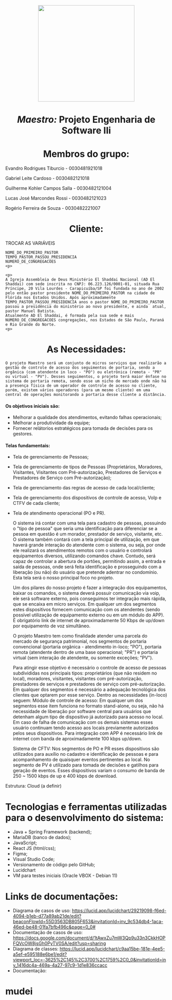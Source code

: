 
<p align="center">
<img src="https://user-images.githubusercontent.com/99259327/187318644-d6e53541-e582-4f90-81be-aa24393a72b3.png" width="300" />
<p>

# <h1 align="center"> *Maestro:* **Projeto Engenharia de Software IIi** </h1>
# <h1 align="center"> Membros do grupo: </h1>
Evandro Rodrigues Tiburcio - 0030481921018

Gabriel Leite Cardoso - 0030482121018

Guilherme Kohler Campos Salla - 0030482121004

Lucas José Marcondes Rossi - 0030482121023

Rogério Ferreira de Souza - 0030482221007

# <h1 align="center"> Cliente:

<p text-align: justify>
	<p>
	TROCAR AS VARIÁVEIS 

	NOME_DO_PRIMEIRO_PASTOR
	TEMPO_PASTOR_PASSOU_PRESIDENCIA
	NUMERO_DE_CONGREGACOES
	<p>
	
	<p>
	A Igreja Assembleia de Deus Ministério El Shaddai Nacional (AD El Shaddai) com sede inscrita no CNPJ: 06.223.126/0001-01, situada Rua Príncipe, 20 Vila Lourdes - Carapicuíba/SP foi fundada no ano de 2002 pelo então pastor presidente NOME_DO_PRIMEIRO_PASTOR na cidade de Flórida nos Estados Unidos. Após aproximadamente TEMPO_PASTOR_PASSOU_PRESIDENCIA anos o pastor NOME_DO_PRIMEIRO_PASTOR passou a presidência do ministério ao novo presidente, e ainda  atual, pastor Manuel Batista.
	Atualmente AD El Shaddai, é formada pela sua sede e mais NUMERO_DE_CONGREGACOES congregações, nos Estados de São Paulo, Paraná e Rio Grande do Norte.
	<p>
# <h1 align="center"> As Necessidades:

<p text-align: justify>
	<p>
	
	O projeto Maestro será um conjunto de micros serviços que realizarão a gestão de controle de acesso dos seguimentos de portaria, sendo a orgânica (com atendente in loco - "PO") ou eletrônica (remota - "PR" ou virtual - "PV"). Desses seguimentos, o projeto terá maior ênfase no sistema de portaria remota, sendo esse um nicho de mercado onde não há a presença física de um operador de controle de acesso no cliente, porém, existem vários operadores (para um mesmo cliente) em uma central de operações monitorando a portaria desse cliente a distância.

#### Os objetivos iniciais são:
* Melhorar a qualidade dos atendimentos, evitando falhas operacionais;
* Melhorar a produtividade da equipe;
* Fornecer relátorios estratégicos para tomada de decisões para os gestores.
	
#### Telas fundamentais:
- Tela de gerenciamento de Pessoas;
- Tela de gerenciamento de tipos de Pessoas (Proprietários, Moradores, Visitantes, Visitantes com Pré-autorização, Prestadores de Serviços e Prestadores de Serviço com Pré-autorização);
- Tela de gerenciamento das regras de acesso de cada local/cliente;
- Tela de gerenciamento dos dispositivos de controle de acesso, VoIp e CTFV de cada cliente;
- Tela de atendimento operacional (PO e PR).

	<p>
	O sistema irá contar com uma tela para cadastro de pessoas, possuindo o "tipo de pessoa" que seria uma identificação para diferenciar se a pessoa em questão é um morador, prestador de serviço, visitante, etc. O sistema também contará com a tela principal de utilização, em que haverá grande interação do atendente com o sistema, ou seja, por onde ele realizará os atendimentos remotos com o usuário e controlará equipamentos diversos, utilizando comandos chave. Contudo, será capaz de controlar a abertura de portões, permitindo assim, a entrada e saída de pessoas, onde será feita identificação e prosseguindo com a liberação (ou não) do usuário que pretende adentrar no condomínio. Esta tela será o nosso principal foco no projeto.
	<p>
	
	Um dos pilares do nosso projeto é fazer a integração dos equipamentos, baixar os comandos, o sistema deverá possuir comunicação via voip, ele será software externo, pois conseguimos ter integração mais rápida, que se encaixa em micro serviços. Em qualquer um dos segmentos estes dispositivos fornecem comunicação com os atendentes (sendo possível utilização de equipamento externo ou em um módulo do APP). É obrigatório link de internet de aproximadamente 50 Kbps de up/down por equipamento de voz simultâneo. 
	<p>
	
	O projeto Maestro tem como finalidade atender uma parcela do mercado de segurança patrimonial, nos segmentos de portaria convencional (portaria orgânica - atendimento in-loco; "PO"), portaria remota (atendente dentro de uma base operacional; "PR") e portaria virtual (sem interação de atendente, ou somente exceções; "PV").
	<p>
	
	Para atingir esse objetivo é necessário o controle de acesso de pessoas subdivididas nos principais tipos: proprietários (que não residem no local), moradores, visitantes, visitantes com pré-autorização, prestadores de serviços e prestadores de serviço com pré-autorização.
Em qualquer dos segmentos é necessário a adequação tecnológica dos clientes que optarem por esse serviço. Dentro as necessidades (in-loco) seguem:
Módulo de controle de acesso: Em qualquer um dos segmentos esse item funciona no formato stand-alone, ou seja, não há necessidade de liberação por software central para usuários que detenham algum tipo de dispositivo já autorizado para acesso no local. Em caso de falha de comunicação com os demais sistemas esses usuário continuam tendo acesso aos locais previamente autorizados pelos seus dispositivos. Para integração com APP é necessário link de internet com banda de aproximadamente 100 kbps up/down.
	<p>
	
	Sistema de CFTV: Nos segmentos de PO e PR esses dispositivos são utilizados para auxílio no cadastro e identificação de pessoas e para acompanhamento de quaisquer eventos pertinentes ao local. No segmento de PV é utilizado para tomada de decisões e gatilhos para geração de eventos. Esses dispositivos variam o consumo de banda de 250 ~ 1500 kbps de up e 400 kbps de download.
	<p>

 Estrutura:
	Cloud (a definir)
<p>

# Tecnologias e ferramentas utilizadas para o desenvolvimento do sistema:

- Java + Spring Framework (backend);
- MariaDB (banco de dados);
- JavaScript;
- React JS (html/css); 
- Figma;
- Visual Studio Code;
- Versionamento de código pelo GitHub;
- Lucidchart
- VM para testes iniciais (Oracle VBOX - Debian 11)

# Links de documentações:
- Diagrama de casos de uso: 
	https://lucid.app/lucidchart/29219098-f6ed-4094-b1eb-d77a89ab21de/edit?beaconFlowId=55D3563DB805F653&invitationId=inv_9c534db4-1aca-46ed-be48-01fa7bfb496c&page=0_0#
- Documentação de casos de uso: 
	https://docs.google.com/document/d/1tAwxZu7mW3Qp9u33n3CkkHOPFQVcOW8jsGh0PyTV0SA/edit?usp=sharing
- Diagrama de classes: 
	https://lucid.app/lucidchart/c9aa15be-181e-4ee5-a5ef-e595188e6be1/edit?viewport_loc=-3625%2C145%2C3700%2C1759%2C0_0&invitationId=inv_1416dc4a-469a-4a27-97c9-1d1e836ccacc
- Documentação: 

# mudei
